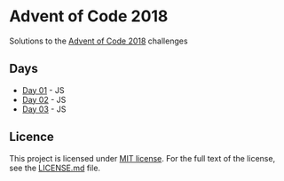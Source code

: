 # Advent of Code 2018

Solutions to the [Advent of Code 2018](https://adventofcode.com/2018) challenges

## Days

* [Day 01](01_js/) - JS
* [Day 02](02_js/) - JS
* [Day 03](03_js/) - JS

## Licence

This project is licensed under [MIT license](http://opensource.org/licenses/MIT).
For the full text of the license, see the [LICENSE.md](LICENSE.md) file.
